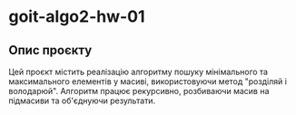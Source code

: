 # goit-algo2-hw-01

## Опис проєкту

Цей проєкт містить реалізацію алгоритму пошуку мінімального та максимального елементів у масиві, використовуючи метод "розділяй і володарюй". Алгоритм працює рекурсивно, розбиваючи масив на підмасиви та об'єднуючи результати.